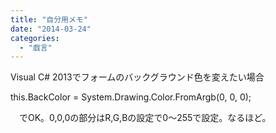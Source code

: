 ```yaml
---
title: "自分用メモ"
date: "2014-03-24"
categories: 
  - "戯言"
---
```


Visual C# 2013でフォームのバックグラウンド色を変えたい場合

this.BackColor = System.Drawing.Color.FromArgb(0, 0, 0);

　でOK。0,0,0の部分はR,G,Bの設定で0～255で設定。なるほど。
